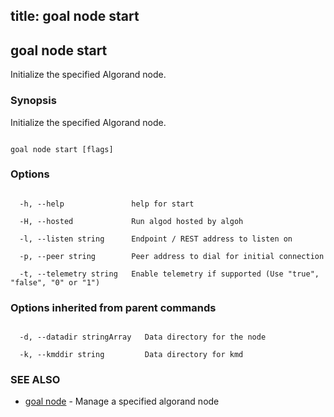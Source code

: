 title: goal node start
---
## goal node start



Initialize the specified Algorand node.



### Synopsis



Initialize the specified Algorand node.



```

goal node start [flags]

```



### Options



```

  -h, --help               help for start

  -H, --hosted             Run algod hosted by algoh

  -l, --listen string      Endpoint / REST address to listen on

  -p, --peer string        Peer address to dial for initial connection

  -t, --telemetry string   Enable telemetry if supported (Use "true", "false", "0" or "1")

```



### Options inherited from parent commands



```

  -d, --datadir stringArray   Data directory for the node

  -k, --kmddir string         Data directory for kmd

```



### SEE ALSO



* [goal node](../../node/node/)	 - Manage a specified algorand node



